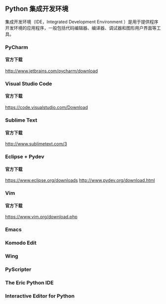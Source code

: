 Python 集成开发环境
-------------------------------
集成开发环境（IDE，Integrated Development Environment ）是用于提供程序开发环境的应用程序，一般包括代码编辑器、编译器、调试器和图形用户界面等工具。

### PyCharm
#### 官方下载
http://www.jetbrains.com/pycharm/download


### Visual Studio Code
#### 官方下载 
https://code.visualstudio.com/Download

### Sublime Text
#### 官方下载
http://www.sublimetext.com/3

### Eclipse + Pydev
#### 官方下载
https://www.eclipse.org/downloads
http://www.pydev.org/download.html


### Vim
#### 官方下载
https://www.vim.org/download.php

### Emacs


### Komodo Edit


### Wing


### PyScripter


### The Eric Python IDE


### Interactive Editor for Python